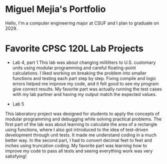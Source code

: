 
# Miguel Mejia's Portfolio

Hello, I'm a computer engineering major at CSUF and I plan to graduate on 2029.

# Favorite CPSC 120L Lab Projects

* Lab 4, part 1
This lab was about changing milliliters to U.S. customary units using modular programming and careful floating-point calculations. I liked working on breaking the problem into smaller functions and testing each part step by step. Fixing compile and logic errors helped me improve my code, and it felt good to see my program give correct results. My favorite part was actually running the test cases with my lab partner and having my output match the expected values.

* Lab 5

This laboratory project was designed for students to apply the concepts of modular programming and debugging while solving practical problems. The first part of the lab was about learning to calculate the area of a rectangle using functions, where I also got introduced to the idea of test-driven development through unit tests. It made me understand coding in a much better way. In the second part, I had to convert decimal feet to feet and inches using truncation coding. My favorite part was learning how to improve my code to pass all tests and seeing everything work was very satisfying!

